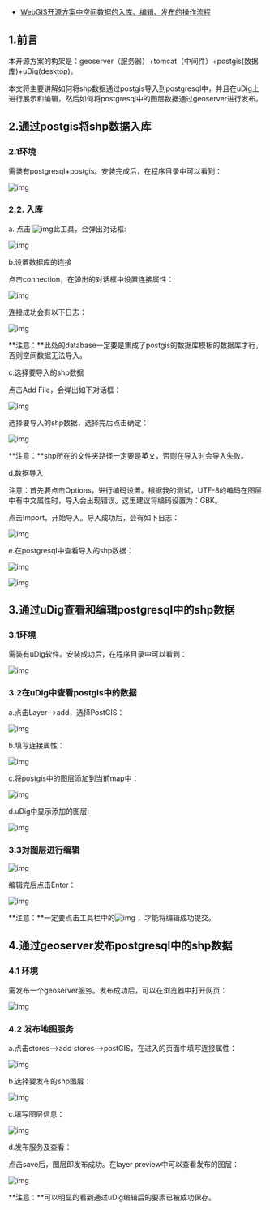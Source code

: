 - [WebGIS开源方案中空间数据的入库、编辑、发布的操作流程](https://www.cnblogs.com/naaoveGIS/p/4193145.html)

## 1.前言

本开源方案的构架是：geoserver（服务器）+tomcat（中间件）+postgis(数据库)+uDig(desktop)。

本文将主要讲解如何将shp数据通过postgis导入到postgresql中，并且在uDig上进行展示和编辑，然后如何将postgresql中的图层数据通过geoserver进行发布。

## 2.通过postgis将shp数据入库

### 2.1环境

需装有postgresql+postgis。安装完成后，在程序目录中可以看到：

![img](https://images0.cnblogs.com/blog/656746/201412/301059393568142.png)            

### 2.2. 入库

a. 点击 ![img](https://images0.cnblogs.com/blog/656746/201412/301100061067036.png)此工具，会弹出对话框:

 ![img](https://images0.cnblogs.com/blog/656746/201412/301100151228716.png)

b.设置数据库的连接

点击connection，在弹出的对话框中设置连接属性：

 ![img](https://images0.cnblogs.com/blog/656746/201412/301100282165450.png)

连接成功会有以下日志：

 ![img](https://images0.cnblogs.com/blog/656746/201412/301100378255313.png)

**注意：**此处的database一定要是集成了postgis的数据库模板的数据库才行，否则空间数据无法导入。

c.选择要导入的shp数据

点击Add File，会弹出如下对话框：

 ![img](https://images0.cnblogs.com/blog/656746/201412/301100473092449.png)

选择要导入的shp数据，选择完后点击确定：

 ![img](https://images0.cnblogs.com/blog/656746/201412/301100568889555.png)

**注意：**shp所在的文件夹路径一定要是英文，否则在导入时会导入失败。

d.数据导入

注意：首先要点击Options，进行编码设置。根据我的测试，UTF-8的编码在图层中有中文属性时，导入会出现错误。这里建议将编码设置为：GBK。

点击Import，开始导入。导入成功后，会有如下日志：

 ![img](https://images0.cnblogs.com/blog/656746/201412/301101067471578.png)

e.在postgresql中查看导入的shp数据：

 ![img](https://images0.cnblogs.com/blog/656746/201412/301101155285328.png)

 ![img](https://images0.cnblogs.com/blog/656746/201412/301101262319990.png)

## 3.通过uDig查看和编辑postgresql中的shp数据

### 3.1环境

需装有uDig软件。安装成功后，在程序目录中可以看到：

 ![img](https://images0.cnblogs.com/blog/656746/201412/301101382633682.png)

### 3.2在uDig中查看postgis中的数据

a.点击Layer——>add，选择PostGIS：

 ![img](https://images0.cnblogs.com/blog/656746/201412/301101527313429.png)

b.填写连接属性：

 ![img](https://images0.cnblogs.com/blog/656746/201412/301102032169093.png)

c.将postgis中的图层添加到当前map中：

 ![img](https://images0.cnblogs.com/blog/656746/201412/301102180919782.png)

d.uDig中显示添加的图层:

 ![img](https://images0.cnblogs.com/blog/656746/201412/301102585595351.png)

### 3.3对图层进行编辑

 ![img](https://images0.cnblogs.com/blog/656746/201412/301103102476314.png)

编辑完后点击Enter：

 ![img](https://images0.cnblogs.com/blog/656746/201412/301103257318416.png)

**注意：**一定要点击工具栏中的![img](https://images0.cnblogs.com/blog/656746/201412/301104294191428.png) ，才能将编辑成功提交。

## 4.通过geoserver发布postgresql中的shp数据

### 4.1 环境

需发布一个geoserver服务。发布成功后，可以在浏览器中打开网页：

 ![img](https://images0.cnblogs.com/blog/656746/201412/301104498093697.png)

### 4.2 发布地图服务

a.点击stores——>add stores——>postGIS，在进入的页面中填写连接属性：

 ![img](https://images0.cnblogs.com/blog/656746/201412/301104592004562.png)

 

b.选择要发布的shp图层：

 ![img](https://images0.cnblogs.com/blog/656746/201412/301105086538940.png)

c.填写图层信息：

 ![img](https://images0.cnblogs.com/blog/656746/201412/301105226063544.png)

d.发布服务及查看：

点击save后，图层即发布成功。在layer preview中可以查看发布的图层：

 ![img](https://images0.cnblogs.com/blog/656746/201412/301105324664566.png)

**注意：**可以明显的看到通过uDig编辑后的要素已被成功保存。